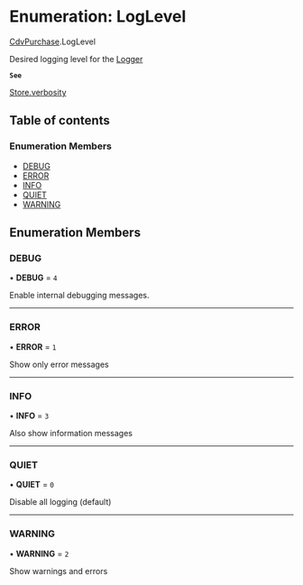 # Enumeration: LogLevel

[CdvPurchase](../modules/CdvPurchase.md).LogLevel

Desired logging level for the [Logger](../classes/CdvPurchase.Logger.md)

**`See`**

[Store.verbosity](../classes/CdvPurchase.Store.md#verbosity)

## Table of contents

### Enumeration Members

- [DEBUG](CdvPurchase.LogLevel.md#debug)
- [ERROR](CdvPurchase.LogLevel.md#error)
- [INFO](CdvPurchase.LogLevel.md#info)
- [QUIET](CdvPurchase.LogLevel.md#quiet)
- [WARNING](CdvPurchase.LogLevel.md#warning)

## Enumeration Members

### DEBUG

• **DEBUG** = ``4``

Enable internal debugging messages.

___

### ERROR

• **ERROR** = ``1``

Show only error messages

___

### INFO

• **INFO** = ``3``

Also show information messages

___

### QUIET

• **QUIET** = ``0``

Disable all logging (default)

___

### WARNING

• **WARNING** = ``2``

Show warnings and errors
